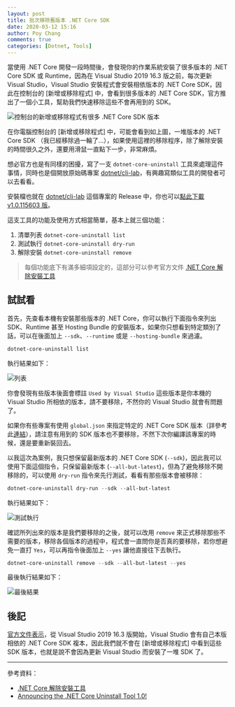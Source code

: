 ```yaml
---
layout: post
title: 批次移除舊版本 .NET Core SDK
date: 2020-03-12 15:16
author: Poy Chang
comments: true
categories: [Dotnet, Tools]
---
```


當使用 .NET Core 開發一段時間後，會發現你的作業系統安裝了很多版本的 .NET Core SDK 或 Runtime，因為在 Visual Studio 2019 16.3 版之前，每次更新 Visual Studio，Visual Studio 安裝程式會安裝相依版本的 .NET Core SDK，因此在控制台的 [新增或移除程式] 中，會看到很多版本的 .NET Core SDK，官方推出了一個小工具，幫助我們快速移除這些不會再用到的 SDK。

![控制台的新增或移除程式有很多 .NET Core SDK 版本](https://i.imgur.com/mMkkuiV.png)

在你電腦控制台的 [新增或移除程式] 中，可能會看到如上圖，一堆版本的 .NET Core SDK （我已經移除過一輪了...），如果使用這裡的移除程序，除了解除安裝的時間很久之外，還要用滑鼠一直點下一步，非常麻煩。

想必官方也是有同樣的困擾，寫了一支 `dotnet-core-uninstall` 工具來處理這件事情，同時也是個開放原始碼專案 [dotnet/cli-lab](https://github.com/dotnet/cli-lab)，有興趣寫類似工具的開發者可以去看看。

安裝檔也就在 [dotnet/cli-lab](https://github.com/dotnet/cli-lab) 這個專案的 Release 中，你也可以[點此下載 v1.0.115603 版](https://github.com/dotnet/cli-lab/releases/download/1.0.115603/dotnet-core-uninstall-1.0.115603.msi)。

這支工具的功能及使用方式相當簡單，基本上就三個功能：

1. 清單列表 `dotnet-core-uninstall list`
2. 測試執行 `dotnet-core-uninstall dry-run`
3. 解除安裝 `dotnet-core-uninstall remove`

>每個功能底下有滿多細項設定的，這部分可以參考官方文件 [.NET Core 解除安裝工具](https://docs.microsoft.com/zh-tw/dotnet/core/additional-tools/uninstall-tool)

## 試試看

首先，先查看本機有安裝那些版本的 .NET Core，你可以執行下面指令來列出 SDK、Runtime 甚至 Hosting Bundle 的安裝版本，如果你只想看到特定類別了話，可以在後面加上 `--sdk`、`--runtime` 或是 `--hosting-bundle` 來過濾。

```powershell
dotnet-core-uninstall list
```

執行結果如下：

![列表](https://i.imgur.com/Uv9GEfR.png)

你會發現有些版本後面會標註 `Used by Visual Studio` 這些版本是你本機的 Visual Studio 所相依的版本，請不要移除，不然你的 Visual Studio 就會有問題了。

如果你有些專案有使用 `global.json` 來指定特定的 .NET Core SDK 版本（詳參考此[連結](https://docs.microsoft.com/zh-tw/dotnet/core/tools/global-json?tabs=netcore3x)），請注意有用到的 SDK 版本也不要移除，不然下次你編譯該專案的時候，還是要重新裝回去。

以我這次為案例，我只想保留最新版本的 .NET Core SDK (`--sdk`)，因此我可以使用下面這個指令，只保留最新版本 (`--all-but-latest`)，但為了避免移除不開移除的，可以使用 `dry-run` 指令來先行測試，看看有那些版本會被移除：

```powershell
dotnet-core-uninstall dry-run --sdk --all-but-latest
```

執行結果如下：

![測試執行](https://i.imgur.com/QriMXbQ.png)

確認所列出來的版本是我們要移除的之後，就可以改用 `remove` 來正式移除那些不需要的版本，移除各個版本的過程中，程式會一直問你是否真的要移除，若你想避免一直打 `Yes`，可以再指令後面加上 `--yes` 讓他直接往下去執行。

```powershell
dotnet-core-uninstall remove --sdk --all-but-latest --yes
```

最後執行結果如下：

![最後結果](https://i.imgur.com/GwOypkH.png)

## 後記

[官方文件表示](https://docs.microsoft.com/en-us/dotnet/core/versions/remove-runtime-sdk-versions)，從 Visual Studio 2019 16.3 版開始，Visual Studio 會有自己本版相依的 .NET Core SDK 複本，因此我們就不會在 [新增或移除程式] 中看到這些 SDK 版本，也就是說不會因為更新 Visual Studio 而安裝了一堆 SDK 了。

----------

參考資料：

* [.NET Core 解除安裝工具](https://docs.microsoft.com/zh-tw/dotnet/core/additional-tools/uninstall-tool)
* [Announcing the .NET Core Uninstall Tool 1.0!](https://devblogs.microsoft.com/dotnet/announcing-the-net-core-uninstall-tool-1-0/)
